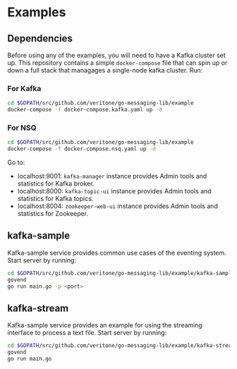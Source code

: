 # Examples

## Dependencies

Before using any of the examples, you will need to have a Kafka cluster set up. This repository contains a simple `docker-compose` file that can spin up or down a full stack that managages a single-node kafka cluster. Run:

### For Kafka

```bash
cd $GOPATH/src/github.com/veritone/go-messaging-lib/example
docker-compose -f docker-compose.kafka.yaml up -d
```

### For NSQ

```bash
cd $GOPATH/src/github.com/veritone/go-messaging-lib/example
docker-compose -f docker-compose.nsq.yaml up -d
```

Go to:

* localhost:9001: `kafka-manager` instance provides Admin tools and statistics for Kafka broker.
* localhost:8000: `kafka-topic-ui` instance provides Admin tools and statistics for Kafka topics.
* localhost:8004: `zookeeper-web-ui` instance provides Admin tools and statistics for Zookeeper.

## kafka-sample

Kafka-sample service provides common use cases of the eventing system. Start server by running:

```bash
cd $GOPATH/src/github.com/veritone/go-messaging-lib/example/kafka-sample/
govend
go run main.go -p <port>
```

## kafka-stream

Kafka-sample service provides an example for using the streaming interface to process a text file. Start server by running:

```bash
cd $GOPATH/src/github.com/veritone/go-messaging-lib/example/kafka-stream/
govend
go run main.go
```

